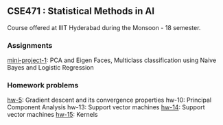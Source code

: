 ## CSE471 : Statistical Methods in AI

Course offered at IIIT Hyderabad during the Monsoon - 18 semester.

### Assignments

[mini-project-1](./mini-project-1/): PCA and Eigen Faces, Multiclass classification using Naive Bayes and Logistic Regression

### Homework problems

[hw-5](./hw5/): Gradient descent and its convergence properties
hw-10: Principal Component Analysis
hw-13: Support vector machines
[hw-14](./hw14/): Support vector machines
[hw-15](./hw15/): Kernels
